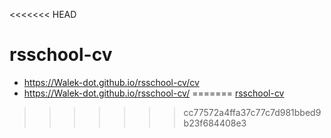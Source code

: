 <<<<<<< HEAD
# rsschool-cv
* https://Walek-dot.github.io/rsschool-cv/cv
* https://Walek-dot.github.io/rsschool-cv/
=======
[rsschool-cv](https://Walek-dot.github.io/rsschool-cv/)
>>>>>>> cc77572a4ffa37c77c7d981bbed9b23f684408e3
